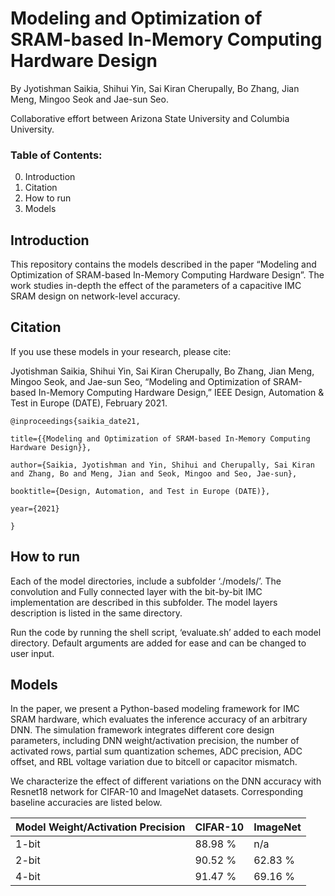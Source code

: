 # Modeling and Optimization of SRAM-based In-Memory Computing Hardware Design
By Jyotishman Saikia, Shihui Yin, Sai Kiran Cherupally, Bo Zhang, Jian Meng, Mingoo Seok and Jae-sun Seo.

Collaborative effort between Arizona State University  and Columbia University.



### Table of Contents:  

0.	Introduction
1.	Citation
2.	How to run
3.	Models

## Introduction

This repository contains the models described in the paper “Modeling and Optimization of SRAM-based In-Memory Computing Hardware Design”. The work studies in-depth the effect of the parameters of a capacitive IMC SRAM design on network-level accuracy.

## Citation
If you use these models in your research, please cite:

Jyotishman Saikia, Shihui Yin, Sai Kiran Cherupally, Bo Zhang, Jian Meng, Mingoo Seok, and Jae-sun Seo, “Modeling and Optimization of SRAM-based In-Memory Computing Hardware Design,” IEEE Design, Automation & Test in Europe (DATE), February 2021.


    @inproceedings{saikia_date21,
  
    title={{Modeling and Optimization of SRAM-based In-Memory Computing Hardware Design}},
  
    author={Saikia, Jyotishman and Yin, Shihui and Cherupally, Sai Kiran and Zhang, Bo and Meng, Jian and Seok, Mingoo and Seo, Jae-sun},
  
    booktitle={Design, Automation, and Test in Europe (DATE)},
  
    year={2021}
  
    }

## How to run

Each of the model directories, include a subfolder ‘./models/’. The convolution and Fully connected layer with the bit-by-bit IMC implementation are described in this subfolder. The model layers description is listed in the same directory.


Run the code by running the shell script, ‘evaluate.sh’ added to each model directory. Default arguments are added for ease and can be changed to user input. 

## Models
In the paper, we present a Python-based modeling framework for IMC SRAM hardware, which evaluates the inference accuracy of an arbitrary DNN. The simulation framework integrates different core design parameters, including DNN weight/activation precision, the number of activated rows, partial sum quantization schemes, ADC precision, ADC offset, and RBL voltage variation due to bitcell or capacitor mismatch.


We characterize the effect of different variations on the DNN accuracy with Resnet18 network for CIFAR-10 and ImageNet datasets. Corresponding baseline accuracies are listed below.

Model Weight/Activation Precision   |    CIFAR-10   |     ImageNet
------------------------------------|---------------|---------------
1-bit |  88.98 % |   n/a
2-bit |  90.52 % |  62.83 %
4-bit |  91.47 % |  69.16 %
